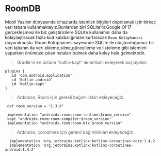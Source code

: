 # RoomDB

 Mobil Yazılım dünyasında cihazlarda istenilen bilgileri depolamak için birkaç veri tabanı kullanmaktayız.Bunlardan biri SQLite’tır.Google OI’17 gerçekleşmesi ile biz geliştiricilere SQLite kullanımını daha da kolaylaştıracak fazla kod kalabalığından kurtaracak `Room Kütüphanesi` duyurulmuştu.
Room Kütüphanesi sayesinde SQLite ile oluşturduğumuz bir veri tabanın da veri ekleme,silme,güncelleme ve listeleme gibi işlemleri yaparken önümüze çıkan hataları bulmak daha kolay hale gelmektedir.

>Gradle'ın en üstüne “kotlin-kapt” eklentisini ekleyerek başlayalım.
 
 ```
plugins {
    id 'com.android.application'
    id 'kotlin-android'
    id 'kotlin-kapt'
}
```

>Ardından, Room için gerekli bağımlılıkları ekleyeceğiz.

 ```
  def room_version = "2.3.0"
 
  implementation "androidx.room:room-runtime:$room_version"
  kapt "androidx.room:room-compiler:$room_version"
  implementation "androidx.room:room-ktx:$room_version"
```

>Ardından, coroutines için gerekli bağımlılıkları ekleyeceğiz.
```
  implementation 'org.jetbrains.kotlinx:kotlinx-coroutines-core:1.4.2'
  implementation 'org.jetbrains.kotlinx:kotlinx-coroutines-android:1.4.2'
```
